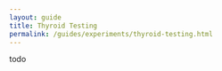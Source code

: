 ```yaml
---
layout: guide
title: Thyroid Testing
permalink: /guides/experiments/thyroid-testing.html
---
```


todo